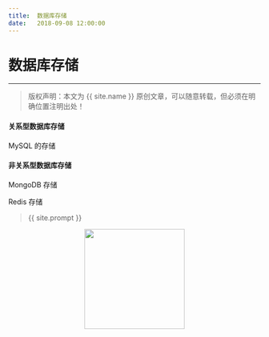 ```yaml
---            
title:  数据库存储
date:   2018-09-08 12:00:00
---
```

# 数据库存储
***
> 版权声明：本文为 {{ site.name }} 原创文章，可以随意转载，但必须在明确位置注明出处！

#### 关系型数据库存储

MySQL 的存储





#### 非关系型数据库存储

MongoDB 存储



Redis 存储

> {{ site.prompt }}

<div  align="center">
<img src="https://xuujii.github.io/images/wechart.jpg" width = "200" height = "200"/>